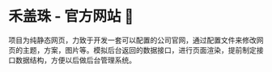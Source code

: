 # 禾盖珠 - 官方网站 👀
项目为纯静态网页，力致于开发一套可以配置的公司官网，通过配置文件来修改网页的主题，方案，图片等。模拟后台返回的数据接口，进行页面渲染，提前制定接口数据结构，方便以后做后台管理系统。